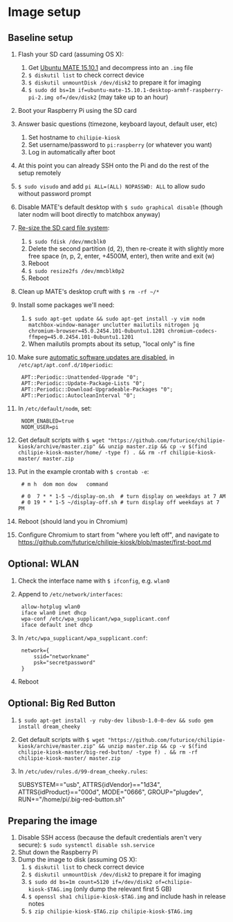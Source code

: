 # Image setup

## Baseline setup

1. Flash your SD card (assuming OS X):
    1. Get [Ubuntu MATE 15.10.1](https://ubuntu-mate.org/raspberry-pi/) and decompress into an `.img` file
    1. `$ diskutil list` to check correct device
    1. `$ diskutil unmountDisk /dev/disk2` to prepare it for imaging
    1. `$ sudo dd bs=1m if=ubuntu-mate-15.10.1-desktop-armhf-raspberry-pi-2.img of=/dev/disk2` (may take up to an hour)
1. Boot your Raspberry Pi using the SD card
1. Answer basic questions (timezone, keyboard layout, default user, etc)
    1. Set hostname to `chilipie-kiosk`
    1. Set username/password to `pi:raspberry` (or whatever you want)
    1. Log in automatically after boot
1. At this point you can already SSH onto the Pi and do the rest of the setup remotely
1. `$ sudo visudo` and add `pi ALL=(ALL) NOPASSWD: ALL` to allow sudo without password prompt
1. Disable MATE's default desktop with `$ sudo graphical disable` (though later nodm will boot directly to matchbox anyway)
1. [Re-size the SD card file system](https://ubuntu-mate.org/raspberry-pi/):
    1. `$ sudo fdisk /dev/mmcblk0`
    1. Delete the second partition (d, 2), then re-create it with slightly more free space (n, p, 2, enter, +4500M, enter), then write and exit (w)
    1. Reboot
    1. `$ sudo resize2fs /dev/mmcblk0p2`
    1. Reboot
1. Clean up MATE's desktop cruft with `$ rm -rf ~/*`
1. Install some packages we'll need:
    1. `$ sudo apt-get update && sudo apt-get install -y vim nodm matchbox-window-manager unclutter mailutils nitrogen jq chromium-browser=45.0.2454.101-0ubuntu1.1201 chromium-codecs-ffmpeg=45.0.2454.101-0ubuntu1.1201`
    1. When mailutils prompts about its setup, "local only" is fine
1. Make sure [automatic software updates are disabled](http://ask.xmodulo.com/disable-automatic-updates-ubuntu.html), in `/etc/apt/apt.conf.d/10periodic`:

        APT::Periodic::Unattended-Upgrade "0";
        APT::Periodic::Update-Package-Lists "0";
        APT::Periodic::Download-Upgradeable-Packages "0";
        APT::Periodic::AutocleanInterval "0";

1. In `/etc/default/nodm`, set:

        NODM_ENABLED=true
        NODM_USER=pi

1. Get default scripts with `$ wget "https://github.com/futurice/chilipie-kiosk/archive/master.zip" && unzip master.zip && cp -v $(find chilipie-kiosk-master/home/ -type f) . && rm -rf chilipie-kiosk-master/ master.zip`
1. Put in the example crontab with `$ crontab -e`:

        # m h  dom mon dow   command
        
        # 0  7 * * 1-5 ~/display-on.sh  # turn display on weekdays at 7 AM
        # 0 19 * * 1-5 ~/display-off.sh # turn display off weekdays at 7 PM

1. Reboot (should land you in Chromium)
1. Configure Chromium to start from "where you left off", and navigate to https://github.com/futurice/chilipie-kiosk/blob/master/first-boot.md

## Optional: WLAN

1. Check the interface name with `$ ifconfig`, e.g. `wlan0`
1. Append to `/etc/network/interfaces`:

        allow-hotplug wlan0
        iface wlan0 inet dhcp
        wpa-conf /etc/wpa_supplicant/wpa_supplicant.conf
        iface default inet dhcp

1. In `/etc/wpa_supplicant/wpa_supplicant.conf`:

        network={
            ssid="networkname"
            psk="secretpassword"
        }

1. Reboot

## Optional: Big Red Button

1. `$ sudo apt-get install -y ruby-dev libusb-1.0-0-dev && sudo gem install dream_cheeky`
1. Get default scripts with `$ wget "https://github.com/futurice/chilipie-kiosk/archive/master.zip" && unzip master.zip && cp -v $(find chilipie-kiosk-master/big-red-button/ -type f) . && rm -rf chilipie-kiosk-master/ master.zip`
1. In `/etc/udev/rules.d/99-dream_cheeky.rules`:

    SUBSYSTEM=="usb", ATTRS{idVendor}=="1d34", ATTRS{idProduct}=="000d", MODE="0666", GROUP="plugdev", RUN+="/home/pi/.big-red-button.sh"

## Preparing the image

1. Disable SSH access (because the default credentials aren't very secure): `$ sudo systemctl disable ssh.service`
1. Shut down the Raspberry Pi
1. Dump the image to disk (assuming OS X):
    1. `$ diskutil list` to check correct device
    1. `$ diskutil unmountDisk /dev/disk2` to prepare it for imaging
    1. `$ sudo dd bs=1m count=5120 if=/dev/disk2 of=chilipie-kiosk-$TAG.img` (only dump the relevant first 5 GB)
    1. `$ openssl sha1 chilipie-kiosk-$TAG.img` and include hash in release notes
    1. `$ zip chilipie-kiosk-$TAG.zip chilipie-kiosk-$TAG.img`
